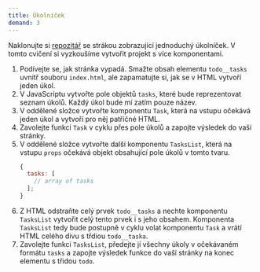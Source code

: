 ```yaml
---
title: Úkolníček
demand: 3
---
```


Naklonujte si [repozitář](https://github.com/Czechitas-podklady-WEB/ukolnicek-zadani) se strákou zobrazující jednoduchý úkolníček. V tomto cvičení si vyzkoušíme vytvořit projekt s více komponentami. 

1. Podívejte se, jak stránka vypadá. Smažte obsah elementu `todo__tasks` uvnitř souboru `index.html`, ale zapamatujte si, jak se v HTML vytvoří jeden úkol.
1. V JavaScriptu vytvořte pole objektů `tasks`, které bude reprezentovat seznam úkolů. Každý úkol bude mí zatím pouze název.
1. V oddělené složce vytvořte komponentu `Task`, která na vstupu očekává jeden úkol a vytvoří pro něj patřičné HTML.
1. Zavolejte funkci `Task` v cyklu přes pole úkolů a zapojte výsledek do vaší stránky.
1. V oddělené složce vytvořte další komponentu `TasksList`, která na vstupu `props` očekává objekt obsahující pole úkolů v tomto tvaru.
   ```js
   {
     tasks: [
       // array of tasks
     ];
   }
   ```
1. Z HTML odstraňte celý prvek `todo__tasks` a nechte komponentu `TasksList` vytvořit celý tento prvek i s jeho obsahem. Komponenta `TasksList` tedy bude postupně v cyklu volat komponentu `Task` a vrátí HTML celého divu s třdiou `todo__taska`. 
1. Zavolejte funkci `TasksList`, předejte jí všechny úkoly v očekávaném formátu `tasks` a zapojte výsledek funkce do vaší stránky na konec elementu s třidou `todo`.
